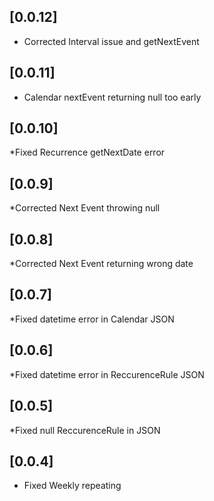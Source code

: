 ## [0.0.12]

* Corrected Interval issue and getNextEvent

## [0.0.11]

* Calendar nextEvent returning null too early

## [0.0.10]

*Fixed Recurrence getNextDate error

## [0.0.9]

*Corrected Next Event throwing null

## [0.0.8]

*Corrected Next Event returning wrong date

## [0.0.7]

*Fixed datetime error in Calendar JSON

## [0.0.6]

*Fixed datetime error in ReccurenceRule JSON

## [0.0.5]

*Fixed null ReccurenceRule in JSON


## [0.0.4]

* Fixed Weekly repeating

